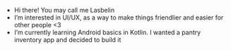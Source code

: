 - Hi there! You may call me Lasbelin
- I’m interested in UI/UX, as a way to make things friendlier and easier for other people <3
- I’m currently learning Android basics in Kotlin. I wanted a pantry inventory app and decided to build it

<!---
schechtel/schechtel is a ✨ special ✨ repository because its `README.md` (this file) appears on your GitHub profile.
You can click the Preview link to take a look at your changes.
--->
